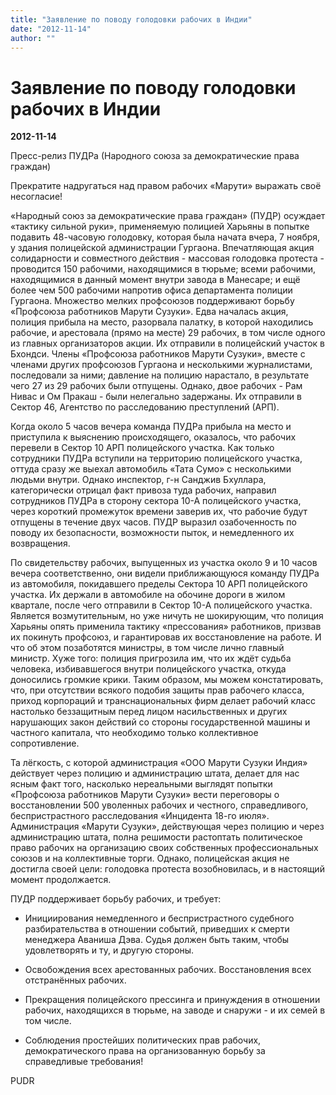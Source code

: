 ```yaml
---
title: "Заявление по поводу голодовки рабочих в Индии"
date: "2012-11-14"
author: ""
---
```


# Заявление по поводу голодовки рабочих в Индии

**2012-11-14** 

Пресс-релиз ПУДРа (Народного союза за демократические права граждан)

Прекратите надругаться над правом рабочих «Марути» выражать своё несогласие!

«Народный союз за демократические права граждан» (ПУДР) осуждает «тактику сильной руки», применяемую полицией Харьяны в попытке подавить 48-часовую голодовку, которая была начата вчера, 7 ноября, у здания полицейской администрации Гургаона. Впечатляющая акция солидарности и совместного действия - массовая голодовка протеста - проводится 150 рабочими, находящимися в тюрьме; всеми рабочими, находящимися в данный момент внутри завода в Манесаре; и ещё более чем 500 рабочими напротив офиса департамента полиции Гургаона. Множество мелких профсоюзов поддерживают борьбу «Профсоюза работников Марути Сузуки». Едва началась акция, полиция прибыла на место, разорвала палатку, в которой находились рабочие, и арестовала (прямо на месте) 29 рабочих, в том числе одного из главных организаторов акции. Их отправили в полицейский участок в Бхондси. Члены «Профсоюза работников Марути Сузуки», вместе с членами других профсоюзов Гургаона и несколькими журналистами, последовали за ними; давление на полицию нарастало, в результате чего 27 из 29 рабочих были отпущены. Однако, двое рабочих - Рам Нивас и Ом Пракаш - были нелегально задержаны. Их отправили в Сектор 46, Агентство по расследованию преступлений (АРП).

Когда около 5 часов вечера команда ПУДРа прибыла на место и приступила к выяснению происходящего, оказалось, что рабочих перевели в Сектор 10 АРП полицейского участка. Как только сотрудники ПУДРа вступили на территорию полицейского участка, оттуда сразу же выехал автомобиль «Тата Сумо» с несколькими людьми внутри. Однако инспектор, г-н Санджив Бхуллара, категорически отрицал факт привоза туда рабочих, направил сотрудников ПУДРа в сторону сектора 10-А полицейского участка, через короткий промежуток времени заверив их, что рабочие будут отпущены в течение двух часов. ПУДР выразил озабоченность по поводу их безопасности, возможности пыток, и немедленного их возвращения.

По свидетельству рабочих, выпущенных из участка около 9 и 10 часов вечера соответственно, они видели приближающуюся команду ПУДРа из автомобиля, покидавшего пределы Сектора 10 АРП полицейского участка. Их держали в автомобиле на обочине дороги в жилом квартале, после чего отправили в Сектор 10-А полицейского участка. Является возмутительным, но уже ничуть не шокирующим, что полиция Харьяны опять применила тактику «прессования» работников, призвав их покинуть профсоюз, и гарантировав их восстановление на работе. И что об этом позаботятся министры, в том числе лично главный министр. Хуже того: полиция пригрозила им, что их ждёт судьба человека, избивавшегося внутри полицейского участка, откуда доносились громкие крики. Таким образом, мы можем констатировать, что, при отсутствии всякого подобия защиты прав рабочего класса, приход корпораций и транснациональных фирм делает рабочий класс настолько беззащитным перед лицом насильственных и других нарушающих закон действий со стороны государственной машины и частного капитала, что необходимо только коллективное сопротивление.

Та лёгкость, с которой администрация «ООО Марути Сузуки Индия» действует через полицию и администрацию штата, делает для нас ясным факт того, насколько нереальными выглядят попытки «Профсоюза работников Марути Сузуки» вести переговоры о восстановлении 500 уволенных рабочих и честного, справедливого, беспристрастного расследования «Инцидента 18-го июля». Администрация «Марути Сузуки», действующая через полицию и через администрацию штата, полна решимости растоптать политическое право рабочих на организацию своих собственных профессиональных союзов и на коллективные торги. Однако, полицейская акция не достигла своей цели: голодовка протеста возобновилась, и в настоящий момент продолжается.

ПУДР поддерживает борьбу рабочих, и требует:

- Инициирования немедленного и беспристрастного судебного разбирательства в отношении событий, приведших к смерти менеджера Аваниша Дэва. Судья должен быть таким, чтобы удовлетворять и ту, и другую стороны.

- Освобождения всех арестованных рабочих. Восстановления всех отстранённых рабочих.

- Прекращения полицейского прессинга и принуждения в отношении рабочих, находящихся в тюрьме, на заводе и снаружи - и их семей в том числе.

- Соблюдения простейших политических прав рабочих, демократического права на организованную борьбу за справедливые требования!

PUDR